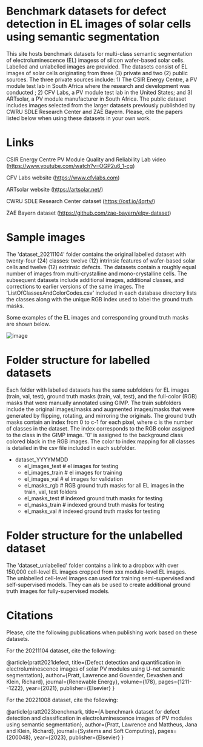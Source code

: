 # Benchmark datasets for defect detection in EL images of solar cells using semantic segmentation
This site hosts benchmark datasets for multi-class semantic segmentation of electroluminescence (EL) imagess of silicon wafer-based solar cells. Labelled and unlabelled images are provided. The datasets consist of EL images of solar cells originating from three (3) private and two (2) public sources. The three private sources include: 1) The CSIR Energy Centre, a PV module test lab in South Africa where the research and development was conducted ; 2) CFV Labs, a PV module test lab in the United States; and 3) ARTsolar, a PV module manufacturer in South Africa. The public dataset includes images selected from the larger datasets previously publishded by CWRU SDLE Research Center and ZAE Bayern. Please, cite the papers listed below when using these datasets in your own work. 

# Links
CSIR Energy Centre PV Module Quality and Reliability Lab video (https://www.youtube.com/watch?v=OGP2u6_1-cg)

CFV Labs website                                               (https://www.cfvlabs.com)

ARTsolar website                                               (https://artsolar.net/)

CWRU SDLE Research Center dataset                              (https://osf.io/4qrtv/)

ZAE Bayern dataset                                             (https://github.com/zae-bayern/elpv-dataset)

# Sample images
The 'dataset_20211104' folder contains the original labelled dataset with twenty-four (24) classes: twelve (12) intrinsic features of wafer-based solar cells and twelve (12) extrinsic defects. The datasets contain a roughly equal number of images from multi-crystalline and mono-crystalline cells. The subsequent datasets include additional images, additional classes, and corrections to earlier versions of the same images.  The 'ListOfClassesAndColorCodes.csv' included in each database directory lists the classes along with the unique RGB index used to label the ground truth masks. 

Some examples of the EL images and corresponding ground truth masks are shown below. 

![image](https://user-images.githubusercontent.com/26845062/165531501-1606bdbb-8155-4d84-9568-bd7df862a7d4.png)

# Folder structure for labelled datasets
Each folder with labelled datasets has the same subfolders for EL images (train, val, test), ground truth masks (train, val, test), and the full-color (RGB) masks that were manually annotated using GIMP. The train subfolders include the original images/masks and augmented images/masks that were generated by flipping, rotating, and mirroring the originals. The ground truth masks contain an index from 0 to c-1 for each pixel, where c is the number of classes in the dataset. The index corresponds to the RGB color assigned to the class in the GIMP image. '0' is assigned to the background class colored black in the RGB images.  The color to index mapping for all classes is detailed in the csv file included in each subfolder. 

- dataset_YYYYMMDD
  - el_images_test   # el images for testing
  - el_images_train  # el images for training
  - el_images_val    # el images for validation
  - el_masks_rgb     # RGB ground truth masks for all EL images in the train, val, test folders
  - el_masks_test    # indexed ground truth masks for testing
  - el_masks_train   # indexed ground truth masks for testing
  - el_masks_val     # indexed ground truth masks for testing
 
# Folder structure for the unlabelled dataset
The 'dataset_unlabelled' folder contains a link to a dropbox with over 150,000 cell-level EL images cropped from xxx module-level EL images. The unlabelled cell-level images can used for training semi-supervised and self-supervised models. They can als be used to create additional ground truth images for fully-supervised models.  
  
# Citations

Please, cite the following publications when publishing work based on these datasets.

For the 20211104 dataset, cite the following:

@article{pratt2021defect,
  title={Defect detection and quantification in electroluminescence images of solar PV modules using U-net semantic segmentation},
  author={Pratt, Lawrence and Govender, Devashen and Klein, Richard},
  journal={Renewable Energy},
  volume={178},
  pages={1211--1222},
  year={2021},
  publisher={Elsevier}
}

For the 20221008 dataset, cite the following:

@article{pratt2023benchmark,
  title={A benchmark dataset for defect detection and classification in electroluminescence images of PV modules using semantic segmentation},
  author={Pratt, Lawrence and Mattheus, Jana and Klein, Richard},
  journal={Systems and Soft Computing},
  pages={200048},
  year={2023},
  publisher={Elsevier}
}
